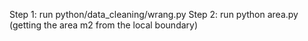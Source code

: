 Step 1: run python/data\_cleaning/wrang.py
Step 2: run python area.py (getting the area m2 from the local boundary)
